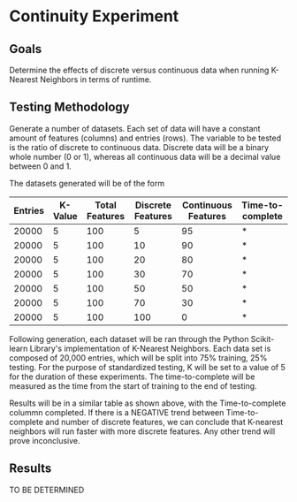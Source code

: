 # Continuity Experiment


## Goals
Determine the effects of discrete versus continuous data when running K-Nearest Neighbors in terms of runtime.

## Testing Methodology
Generate a number of datasets. Each set of data will have a constant amount of features (columns) and entries (rows).
The variable to be tested is the ratio of discrete to continuous data. Discrete data will be a binary whole number
(0 or 1), whereas all continuous data will be a decimal value between 0 and 1.

The datasets generated will be of the form

| Entries | K-Value |Total Features | Discrete Features | Continuous Features | Time-to-complete|
|----|----|----|----|----|----|
|20000|5|100|5|95|*|
|20000|5|100|10|90|*|
|20000|5|100|20|80|*|
|20000|5|100|30|70|*|	
|20000|5|100|50|50|*|
|20000|5|100|70|30|*|
|20000|5|100|100|0|*|

Following generation, each dataset will be ran through the Python Scikit-learn Library's implementation of K-Nearest Neighbors. Each data set is composed of 20,000 entries, which will be split into 75% training, 25% testing. For the purpose of standardized testing, K will be set to a value of 5 for the duration of these experiments. The time-to-complete will be measured as the time from the start of training to the end of testing.

Results will be in a similar table as shown above, with the Time-to-complete colummn completed. If there is a NEGATIVE trend between Time-to-complete and number of discrete features, we can conclude that K-nearest neighbors will run faster with more discrete features. Any other trend will prove inconclusive.

## Results
TO BE DETERMINED
